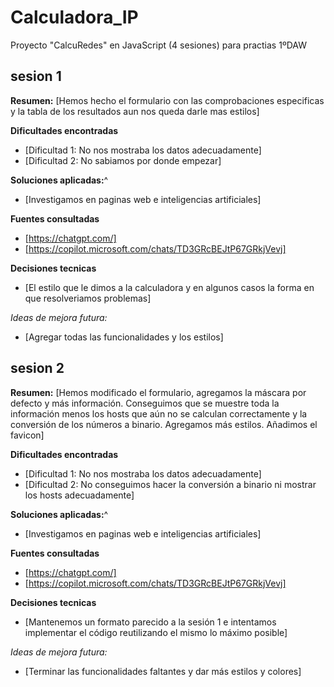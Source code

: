 # Calculadora_IP
Proyecto "CalcuRedes" en JavaScript (4 sesiones) para practias 1ºDAW

## sesion 1

**Resumen:**
[Hemos hecho el formulario con las comprobaciones especificas y la tabla de los resultados aun nos queda darle mas estilos]

**Dificultades encontradas**
- [Dificultad 1: No nos mostraba los datos adecuadamente]
- [Dificultad 2: No sabiamos por donde empezar]

**Soluciones aplicadas:**^
- [Investigamos en paginas web e inteligencias artificiales]
 
**Fuentes consultadas**
- [https://chatgpt.com/]
- [https://copilot.microsoft.com/chats/TD3GRcBEJtP67GRkjVevj]
 
 **Decisiones tecnicas**
 - [El estilo que le dimos a la calculadora y en algunos casos la forma en que resolveriamos problemas]


 *Ideas de mejora futura:*
 - [Agregar todas las funcionalidades y los estilos]


 ## sesion 2

**Resumen:**
[Hemos modificado el formulario, agregamos la máscara por defecto y más información. Conseguimos que se muestre toda la información menos los hosts que aún no se calculan correctamente y la conversión de los números a binario. Agregamos más estilos. Añadimos el favicon]

**Dificultades encontradas**
- [Dificultad 1: No nos mostraba los datos adecuadamente]
- [Dificultad 2: No conseguimos hacer la conversión a binario ni mostrar los hosts adecuadamente]

**Soluciones aplicadas:**^
- [Investigamos en paginas web e inteligencias artificiales]

**Fuentes consultadas**
- [https://chatgpt.com/]
- [https://copilot.microsoft.com/chats/TD3GRcBEJtP67GRkjVevj]
 
 **Decisiones tecnicas**
 - [Mantenemos un formato parecido a la sesión 1 e intentamos implementar el código reutilizando el mismo lo máximo posible]

 *Ideas de mejora futura:*
 - [Terminar las funcionalidades faltantes y dar más estilos y colores]